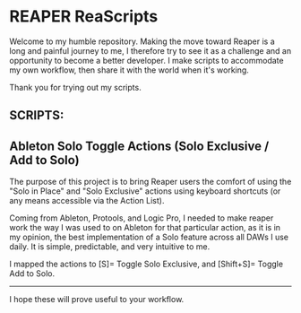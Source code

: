 # REAPER ReaScripts

Welcome to my humble repository.
Making the move toward Reaper is a long and painful journey to me, I therefore try to see it as a challenge and an opportunity to become a better developer.
I make scripts to accommodate my own workflow, then share it with the world when it's working.

Thank you for trying out my scripts.

## SCRIPTS:

## Ableton Solo Toggle Actions (Solo Exclusive / Add to Solo)

The purpose of this project is to bring Reaper users the comfort of using the "Solo in Place" and "Solo Exclusive" actions
using keyboard shortcuts (or any means accessible via the Action List).

Coming from Ableton, Protools, and Logic Pro, I needed to make reaper work the way I was used to on Ableton for that particular action,
as it is in my opinion, the best implementation of a Solo feature across all DAWs I use daily.
It is simple, predictable, and very intuitive to me.

I mapped the actions to [S]= Toggle Solo Exclusive, and [Shift+S]= Toggle Add to Solo.

-----------------------------------------------------------

I hope these will prove useful to your workflow.
